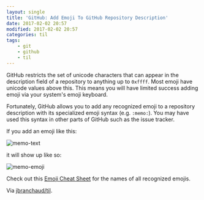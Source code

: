 ```yaml
---
layout: single
title: 'GitHub: Add Emoji To GitHub Repository Description'
date: 2017-02-02 20:57
modified: 2017-02-02 20:57
categories: til
tags:
    - git
    - github
    - til
---
```


GitHub restricts the set of unicode characters that can appear in the
description field of a repository to anything up to `0xffff`. Most emoji
have unicode values above this. This means you will have limited success
adding emoji via your system's emoji keyboard.

Fortunately, GitHub allows you to add any recognized emoji to a repository
description with its specialized emoji syntax (e.g. `:memo:`). You may have
used this syntax in other parts of GitHub such as the issue tracker.

If you add an emoji like this:

![memo-text](http://i.imgur.com/Tty7Cl2.png)

it will show up like so:

![memo-emoji](http://i.imgur.com/yxRwmkW.png)

Check out this [Emoji Cheat Sheet](https://www.webfx.com/tools/emoji-cheat-sheet/) for
the names of all recognized emojis.

Via [jbranchaud/til](https://github.com/jbranchaud/til).
